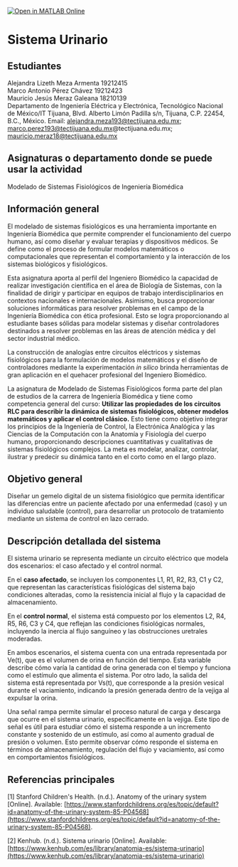 [![Open in MATLAB Online](https://www.mathworks.com/images/responsive/global/open-in-matlab-online.svg)](https://matlab.mathworks.com/open/github/v1?repo=Detsro/Sistema-Urinarioo)




# Sistema Urinario

## Estudiantes
Alejandra Lizeth Meza Armenta 19212415  
Marco Antonio Pérez Chávez 19212423  
Mauricio Jesús Meraz Galeana 18210139  
Departamento de Ingeniería Eléctrica y Electrónica, Tecnológico Nacional de México/IT Tijuana, Blvd. Alberto Limón Padilla s/n, Tijuana, C.P. 22454, B.C., México. Email: alejandra.meza193@tectijuana.edu.mx; marco.perez193@tectijuana.edu.mx@tectijuana.edu.mx; 	mauricio.meraz18@tectijuana.edu.mx

## Asignaturas o departamento donde se puede usar la actividad
Modelado de Sistemas Fisiológicos de Ingeniería Biomédica

## Información general
El modelado de sistemas fisiológicos es una herramienta importante en Ingeniería Biomédica que permite comprender el funcionamiento del cuerpo humano, así como diseñar y evaluar terapias y dispositivos médicos. Se define como el proceso de formular modelos matemáticos o computacionales que representan el comportamiento y la interacción de los sistemas biológicos y fisiológicos.  

Esta asignatura aporta al perfil del Ingeniero Biomédico la capacidad de realizar investigación científica en el área de Biología de Sistemas, con la finalidad de dirigir y participar en equipos de trabajo interdisciplinarios en contextos nacionales e internacionales. Asimismo, busca proporcionar soluciones informáticas para resolver problemas en el campo de la Ingeniería Biomédica con ética profesional. Esto se logra proporcionando al estudiante bases sólidas para modelar sistemas y diseñar controladores destinados a resolver problemas en las áreas de atención médica y del sector industrial médico.  

La construcción de analogías entre circuitos eléctricos y sistemas fisiológicos para la formulación de modelos matemáticos y el diseño de controladores mediante la experimentación *in silico* brinda herramientas de gran aplicación en el quehacer profesional del Ingeniero Biomédico.  

La asignatura de Modelado de Sistemas Fisiológicos forma parte del plan de estudios de la carrera de Ingeniería Biomédica y tiene como competencia general del curso: **Utilizar las propiedades de los circuitos RLC para describir la dinámica de sistemas fisiológicos, obtener modelos matemáticos y aplicar el control clásico.** Esto tiene como objetivo integrar los principios de la Ingeniería de Control, la Electrónica Analógica y las Ciencias de la Computación con la Anatomía y Fisiología del cuerpo humano, proporcionando descripciones cuantitativas y cualitativas de sistemas fisiológicos complejos. La meta es modelar, analizar, controlar, ilustrar y predecir su dinámica tanto en el corto como en el largo plazo.

## Objetivo general
Diseñar un gemelo digital de un sistema fisiológico que permita identificar las diferencias entre un paciente afectado por una enfermedad (caso) y un individuo saludable (control), para desarrollar un protocolo de tratamiento mediante un sistema de control en lazo cerrado.

## Descripción detallada del sistema
El sistema urinario se representa mediante un circuito eléctrico que modela dos escenarios: el caso afectado y el control normal.  

En el **caso afectado**, se incluyen los componentes L1, R1, R2, R3, C1 y C2, que representan las características fisiológicas del sistema bajo condiciones alteradas, como la resistencia inicial al flujo y la capacidad de almacenamiento.  

En el **control normal**, el sistema está compuesto por los elementos L2, R4, R5, R6, C3 y C4, que reflejan las condiciones fisiológicas normales, incluyendo la inercia al flujo sanguíneo y las obstrucciones uretrales moderadas.  

En ambos escenarios, el sistema cuenta con una entrada representada por Ve(t), que es el volumen de orina en función del tiempo. Esta variable describe cómo varía la cantidad de orina generada con el tiempo y funciona como el estímulo que alimenta el sistema. Por otro lado, la salida del sistema está representada por Vs(t), que corresponde a la presión vesical durante el vaciamiento, indicando la presión generada dentro de la vejiga al expulsar la orina.  

Una señal rampa permite simular el proceso natural de carga y descarga que ocurre en el sistema urinario, específicamente en la vejiga. Este tipo de señal es útil para estudiar cómo el sistema responde a un incremento constante y sostenido de un estímulo, así como al aumento gradual de presión o volumen. Esto permite observar cómo responde el sistema en términos de almacenamiento, regulación del flujo y vaciamiento, así como en comportamientos fisiológicos.

## Referencias principales

[1] Stanford Children's Health. (n.d.). Anatomy of the urinary system [Online]. Available: [https://www.stanfordchildrens.org/es/topic/default?id=anatomy-of-the-urinary-system-85-P04568](https://www.stanfordchildrens.org/es/topic/default?id=anatomy-of-the-urinary-system-85-P04568).

[2] Kenhub. (n.d.). Sistema urinario [Online]. Available: [https://www.kenhub.com/es/library/anatomia-es/sistema-urinario](https://www.kenhub.com/es/library/anatomia-es/sistema-urinario)




